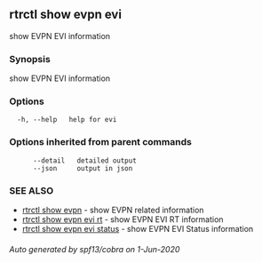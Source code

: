 ## rtrctl show evpn evi

show EVPN EVI information

### Synopsis


show EVPN EVI information

### Options

```
  -h, --help   help for evi
```

### Options inherited from parent commands

```
      --detail   detailed output
      --json     output in json
```

### SEE ALSO
* [rtrctl show evpn](rtrctl_show_evpn.md)	 - show EVPN related information
* [rtrctl show evpn evi rt](rtrctl_show_evpn_evi_rt.md)	 - show EVPN EVI RT information
* [rtrctl show evpn evi status](rtrctl_show_evpn_evi_status.md)	 - show EVPN EVI Status information

###### Auto generated by spf13/cobra on 1-Jun-2020
